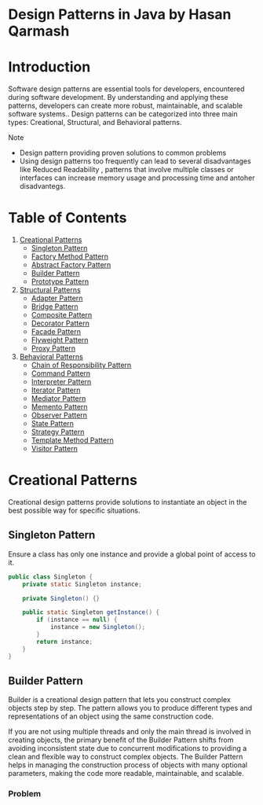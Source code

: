 # Design Patterns in Java by Hasan Qarmash

# Introduction
Software design patterns are essential tools for developers, encountered during software development.
By understanding and applying these patterns, developers can create more robust, maintainable, and scalable software systems.. Design patterns can be categorized into three main types: Creational, Structural, and Behavioral patterns.

> [!NOTE]
> - Design pattern providing proven solutions to common problems
> - Using design patterns too frequently can lead to several disadvantages like  Reduced Readability ,  patterns that involve multiple classes or interfaces can increase memory usage and processing time and antoher disadvantegs.

# Table of Contents
1. [Creational Patterns](#creational-patterns)
    - [Singleton Pattern](#singleton-pattern)
    - [Factory Method Pattern](#factory-method-pattern)
    - [Abstract Factory Pattern](#abstract-factory-pattern)
    - [Builder Pattern](#builder-pattern)
    - [Prototype Pattern](#prototype-pattern)
2. [Structural Patterns](#structural-patterns)
    - [Adapter Pattern](#adapter-pattern)
    - [Bridge Pattern](#bridge-pattern)
    - [Composite Pattern](#composite-pattern)
    - [Decorator Pattern](#decorator-pattern)
    - [Facade Pattern](#facade-pattern)
    - [Flyweight Pattern](#flyweight-pattern)
    - [Proxy Pattern](#proxy-pattern)
3. [Behavioral Patterns](#behavioral-patterns)
    - [Chain of Responsibility Pattern](#chain-of-responsibility-pattern)
    - [Command Pattern](#command-pattern)
    - [Interpreter Pattern](#interpreter-pattern)
    - [Iterator Pattern](#iterator-pattern)
    - [Mediator Pattern](#mediator-pattern)
    - [Memento Pattern](#memento-pattern)
    - [Observer Pattern](#observer-pattern)
    - [State Pattern](#state-pattern)
    - [Strategy Pattern](#strategy-pattern)
    - [Template Method Pattern](#template-method-pattern)
    - [Visitor Pattern](#visitor-pattern)

# Creational Patterns
Creational design patterns provide solutions to instantiate an object in the best possible way for specific situations.

## Singleton Pattern
Ensure a class has only one instance and provide a global point of access to it.
```java
public class Singleton {
    private static Singleton instance;

    private Singleton() {}

    public static Singleton getInstance() {
        if (instance == null) {
            instance = new Singleton();
        }
        return instance;
    }
}
```
## Builder Pattern 
Builder is a creational design pattern that lets you construct complex objects step by step. The pattern allows you to produce different types and representations of an object using the same construction code.

If you are not using multiple threads and only the main thread is involved in creating objects, the primary benefit of the Builder Pattern shifts from avoiding inconsistent state due to concurrent modifications to providing a clean and flexible way to construct complex objects. The Builder Pattern helps in managing the construction process of objects with many optional parameters, making the code more readable, maintainable, and scalable.
### Problem  
